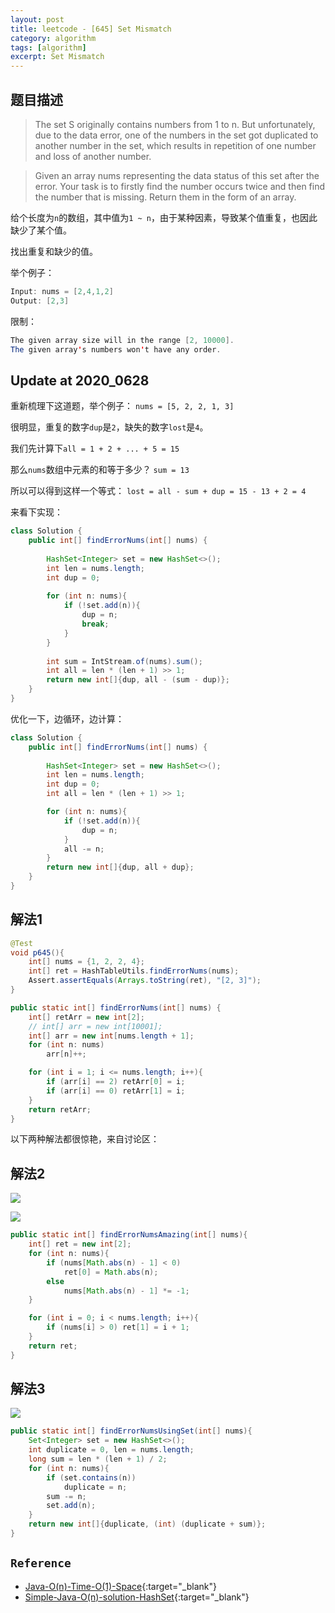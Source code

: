 ```yaml
---
layout: post
title: leetcode - [645] Set Mismatch
category: algorithm
tags: [algorithm]
excerpt: Set Mismatch
---
```


## 题目描述  

> The set S originally contains numbers from 1 to n. But unfortunately, due to the data error, one of the numbers in the set got duplicated to another number in the set, which results in repetition of one number and loss of another number.  

> Given an array nums representing the data status of this set after the error. Your task is to firstly find the number occurs twice and then find the number that is missing. Return them in the form of an array.  

给个长度为`n`的数组，其中值为`1 ~ n`，由于某种因素，导致某个值重复，也因此缺少了某个值。  

找出重复和缺少的值。  

举个例子：  


``` java
Input: nums = [2,4,1,2]
Output: [2,3]
```

限制：  

``` java
The given array size will in the range [2, 10000].
The given array's numbers won't have any order.
```

## Update at 2020_0628  

重新梳理下这道题，举个例子： `nums = [5, 2, 2, 1, 3]`  

很明显，重复的数字`dup`是`2`，缺失的数字`lost`是`4`。  

我们先计算下`all = 1 + 2 + ... + 5 = 15`  

那么`nums`数组中元素的和等于多少？  `sum = 13`  

所以可以得到这样一个等式： `lost = all - sum + dup = 15 - 13 + 2 = 4`  

来看下实现：  


``` java
class Solution {
    public int[] findErrorNums(int[] nums) {
        
        HashSet<Integer> set = new HashSet<>();
        int len = nums.length;
        int dup = 0;
        
        for (int n: nums){
            if (!set.add(n)){
                dup = n;
                break;
            }
        }
        
        int sum = IntStream.of(nums).sum();
        int all = len * (len + 1) >> 1;
        return new int[]{dup, all - (sum - dup)};
    }
}
```

优化一下，边循环，边计算：  


``` java
class Solution {
    public int[] findErrorNums(int[] nums) {
        
        HashSet<Integer> set = new HashSet<>();
        int len = nums.length;
        int dup = 0;
        int all = len * (len + 1) >> 1;

        for (int n: nums){
            if (!set.add(n)){
                dup = n;
            }
            all -= n;
        }
        return new int[]{dup, all + dup};
    }
}
```



## 解法1  

``` java
@Test
void p645(){
    int[] nums = {1, 2, 2, 4};
    int[] ret = HashTableUtils.findErrorNums(nums);
    Assert.assertEquals(Arrays.toString(ret), "[2, 3]");
}

public static int[] findErrorNums(int[] nums) {
    int[] retArr = new int[2];
    // int[] arr = new int[10001];
    int[] arr = new int[nums.length + 1];
    for (int n: nums)
        arr[n]++;

    for (int i = 1; i <= nums.length; i++){
        if (arr[i] == 2) retArr[0] = i;
        if (arr[i] == 0) retArr[1] = i;
    }
    return retArr;
}
```

以下两种解法都很惊艳，来自讨论区：  



## 解法2  

![](https://yyc-images.oss-cn-beijing.aliyuncs.com/find_repeated_number.png)  

![](https://yyc-images.oss-cn-beijing.aliyuncs.com/find_missing_number.png)  

``` java
public static int[] findErrorNumsAmazing(int[] nums){
    int[] ret = new int[2];
    for (int n: nums){
        if (nums[Math.abs(n) - 1] < 0)
            ret[0] = Math.abs(n);
        else
            nums[Math.abs(n) - 1] *= -1;
    }

    for (int i = 0; i < nums.length; i++){
        if (nums[i] > 0) ret[1] = i + 1;
    }
    return ret;
}
```

## 解法3  

![](https://yyc-images.oss-cn-beijing.aliyuncs.com/find_error_nums_using_set.png)  

``` java
public static int[] findErrorNumsUsingSet(int[] nums){
    Set<Integer> set = new HashSet<>();
    int duplicate = 0, len = nums.length;
    long sum = len * (len + 1) / 2;
    for (int n: nums){
        if (set.contains(n))
            duplicate = n;
        sum -= n;
        set.add(n);
    }
    return new int[]{duplicate, (int) (duplicate + sum)};
}
```


## `Reference`  
- [Java-O(n)-Time-O(1)-Space](https://leetcode.com/problems/set-mismatch/discuss/105507/Java-O(n)-Time-O(1)-Space){:target="_blank"}  
- [Simple-Java-O(n)-solution-HashSet](https://leetcode.com/problems/set-mismatch/discuss/105528/Simple-Java-O(n)-solution-HashSet){:target="_blank"}  
